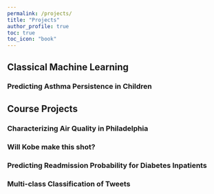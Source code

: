 ```yaml
---
permalink: /projects/
title: "Projects"
author_profile: true
toc: true
toc_icon: "book"
---
```


## Classical Machine Learning

### Predicting Asthma Persistence in Children

## Course Projects

### Characterizing Air Quality in Philadelphia

### Will Kobe make this shot?

### Predicting Readmission Probability for Diabetes Inpatients

### Multi-class Classification of Tweets
